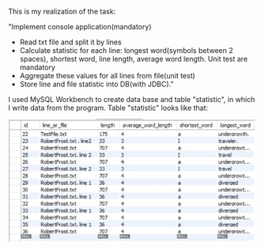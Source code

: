 This is my realization of the task:

"Implement console application(mandatory)
  -  Read txt file and split it by lines
  -  Calculate statistic for each line: longest word(symbols between 2 spaces), shortest word, line length, average word length. Unit test are mandatory
  -  Aggregate these values for all lines from file(unit test)
  -  Store line and file statistic into DB(with JDBC)."

I used MySQL Workbench to create data base and table "statistic", in which I write data from the program. Table "statistic" looks like that:

![](https://github.com/yuliyabenko/WorkWithTxtFile/blob/master/statistic.JPG)
